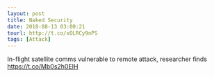 ```yaml
---
layout: post
title: Naked Security
date: 2018-08-13 03:00:21
tourl: http://t.co/xOLRCy9nPS
tags: [Attack]
---
```

In-flight satellite comms vulnerable to remote attack, researcher finds https://t.co/Mb0s2h0EIH